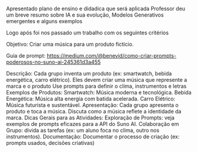 Apresentado plano de ensino e didadica que será aplicada Professor deu um breve resumo sobre IA e sua evolução, Modelos Generativos emergentes e alguns exemplos

Logo após foi nos passado um trabalho com os seguintes critérios 

Objetivo: Criar uma música para um produto fictício.

Guia de prompt: https://medium.com/@benevid/como-criar-prompts-poderosos-no-suno-ai-245361d3a455

Descrição:
Cada grupo inventa um produto (ex: smartwatch, bebida energética, carro elétrico).
Eles devem criar uma música que represente a marca e o produto
Use prompts para definir o clima, instrumentos e letras
Exemplos de Produtos:
Smartwatch: Música moderna e tecnológica.
Bebida Energética: Música alta energia com batida acelerada.
Carro Elétrico: Música futurista e sustentável.
Apresentação:
Cada grupo apresenta o produto e toca a música.
Discuta como a música reflete a identidade da marca.
Dicas Gerais para as Atividades:
Exploração de Prompts: veja exemplos de prompts eficazes para a API do Suno AI.
Colaboração em Grupo: divida as tarefas (ex: um aluno foca no clima, outro nos instrumentos).
Documentação: Documentar o processo de criação (ex: prompts usados, decisões criativas)
